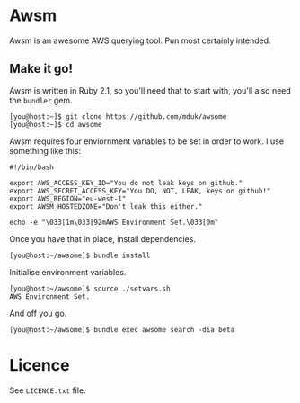 # Awsm

Awsm is an awesome AWS querying tool. Pun most certainly intended.

## Make it go!

Awsm is written in Ruby 2.1, so you'll need that to start with, you'll also need the `bundler` gem.

	[you@host:~]$ git clone https://github.com/mduk/awsome
	[you@host:~]$ cd awsome

Awsm requires four enviornment variables to be set in order to work. I use something like this:

	#!/bin/bash

	export AWS_ACCESS_KEY_ID="You do not leak keys on github."
	export AWS_SECRET_ACCESS_KEY="You DO, NOT, LEAK, keys on github!"
	export AWS_REGION="eu-west-1"
	export AWSM_HOSTEDZONE="Don't leak this either."

	echo -e "\033[1m\033[92mAWS Environment Set.\033[0m"

Once you have that in place, install dependencies.

	[you@host:~/awsome]$ bundle install

Initialise environment variables.

	[you@host:~/awsome]$ source ./setvars.sh
	AWS Environment Set.

And off you go.

	[you@host:~/awsome]$ bundle exec awsome search -dia beta


# Licence

See `LICENCE.txt` file.
